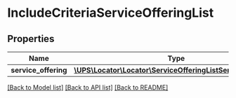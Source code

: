 # IncludeCriteriaServiceOfferingList

## Properties
Name | Type | Description | Notes
------------ | ------------- | ------------- | -------------
**service_offering** | [**\UPS\Locator\Locator\ServiceOfferingListServiceOffering[]**](ServiceOfferingListServiceOffering.md) |  | 

[[Back to Model list]](../../README.md#documentation-for-models) [[Back to API list]](../../README.md#documentation-for-api-endpoints) [[Back to README]](../../README.md)

